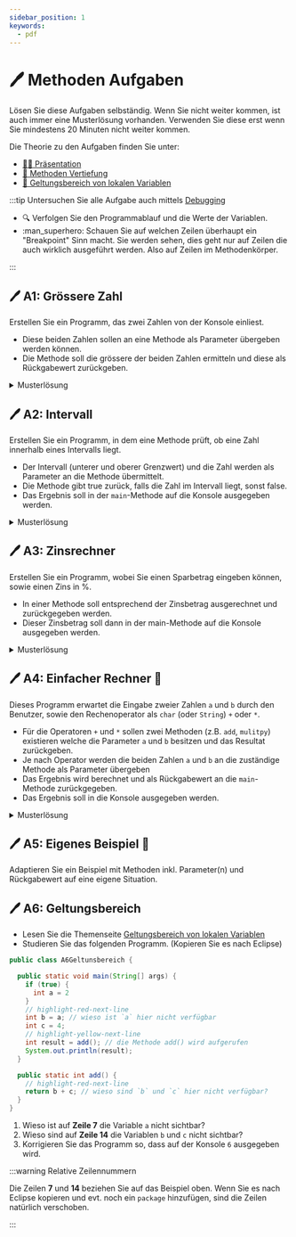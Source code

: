 ```yaml
---
sidebar_position: 1
keywords:
  - pdf
---
```


# 🖊️ Methoden Aufgaben

Lösen Sie diese Aufgaben selbständig. Wenn Sie nicht weiter kommen, ist auch immer
eine Musterlösung vorhanden. Verwenden Sie diese erst wenn Sie mindestens 20 Minuten
nicht weiter kommen.

Die Theorie zu den Aufgaben finden Sie unter:

- [:man_teacher: Präsentation](/docs/woche04/4a-methoden-fehleranalyse/index.md#manteacher-präsentation)
- [:open_book: Methoden Vertiefung](/docs/woche04/4a-methoden-fehleranalyse/methoden.md)
- [:open_book: Geltungsbereich von lokalen Variablen](/docs/woche04/4a-methoden-fehleranalyse/geltungsbereich-variablen.md)

:::tip Untersuchen Sie alle Aufgabe auch mittels [Debugging](/docs/woche03/debugging.md)

- :mag: Verfolgen Sie den Programmablauf und die Werte der Variablen.
- :man_superhero: Schauen Sie auf welchen Zeilen überhaupt ein "Breakpoint" Sinn macht.
Sie werden sehen, dies geht nur auf Zeilen die auch wirklich ausgeführt werden.
Also auf Zeilen im Methodenkörper.

:::

## :pen: A1: Grössere Zahl

Erstellen Sie ein Programm, das zwei Zahlen von der Konsole einliest.

- Diese beiden Zahlen sollen an eine Methode als Parameter übergeben werden
  können.
- Die Methode soll die grössere der beiden Zahlen ermitteln und diese als
  Rückgabewert zurückgeben.

<details>
<summary>Musterlösung</summary>

```java title="A1EvaluateBiggerNumber.java"
import mytools.StdInput;

public class A1EvaluateBiggerNumber {

  public static void main(String[] args) {
    System.out.print("Input value 1: ");
    int number1 = StdInput.readInt();

    System.out.print("Input value 2: ");
    int number2 = StdInput.readInt();

    int biggerNumber = evaluate(number1, number2);
    System.out.println("Die grössere Zahl ist: " + biggerNumber);
  }

  public static int evaluate(int value1, int value2) {
    if (value1 > value2) {
      return value1;
    } else {
      return value2;
    }
  }
}
```

</details>

## :pen: A2: Intervall

Erstellen Sie ein Programm, in dem eine Methode prüft, ob eine Zahl innerhalb
eines Intervalls liegt.

- Der Intervall (unterer und oberer Grenzwert) und die Zahl werden als Parameter
  an die Methode übermittelt.
- Die Methode gibt true zurück, falls die Zahl im Intervall liegt, sonst false.
- Das Ergebnis soll in der `main`-Methode auf die Konsole ausgegeben werden.

<details>
<summary>Musterlösung</summary>

```java title="A2Intervall.java"
import mytools.StdInput;

public class A2Intervall {

  public static void main(String[] args) {
    int min = 1;
    int max = 10;

    System.out.print("Input value: ");
    int number = StdInput.readInt();

    boolean inRange = isInRange(min, max, number);
    System.out.println("Ist im Intervall: " + inRange);
  }

  public static boolean isInRange(int minimum, int maximum, int value) {
    return value >= minimum && value <= maximum;
  }
}
```

</details>

## :pen: A3: Zinsrechner

Erstellen Sie ein Programm, wobei Sie einen Sparbetrag eingeben können, sowie
einen Zins in %.

- In einer Methode soll entsprechend der Zinsbetrag ausgerechnet und
  zurückgegeben werden.
- Dieser Zinsbetrag soll dann in der main-Methode auf die Konsole ausgegeben
  werden.

<details>
<summary>Musterlösung</summary>

```java title="A3InterestCalculator.java"
import mytools.StdInput;

public class A3InterestCalculator {

  public static void main(String[] args) {
    double amount = StdInput.readDouble("Betrag eingeben: ");
    double interestRate = StdInput.readDouble("Zinssatz in % eingeben: ");

    double interest = calcInterest(amount, interestRate);
    System.out.println("Der Zinsbetrag beträgt: " + interest);
  }

  public static double calcInterest(double amount, double interestRate) {
    return (amount / 100) * interestRate;
  }
}
```

</details>

## :pen: A4: Einfacher Rechner :rocket:

Dieses Programm erwartet die Eingabe zweier Zahlen `a` und `b` durch den
Benutzer, sowie den Rechenoperator als `char` (oder `String`) `+` oder `*`.

- Für die Operatoren `+` und `*` sollen zwei Methoden (z.B. `add`, `mulitpy`)
  existieren welche die Parameter `a` und `b` besitzen und das Resultat
  zurückgeben.
- Je nach Operator werden die beiden Zahlen `a` und `b` an die zuständige
  Methode als Parameter übergeben
- Das Ergebnis wird berechnet und als Rückgabewert an die `main`-Methode
  zurückgegeben.
- Das Ergebnis soll in die Konsole ausgegeben werden.

<details>
<summary>Musterlösung</summary>

```java title="A4SimpleCalculator.java"
import mytools.StdInput;

public class A4SimpleCalculator {

  public static void main(String[] args) {
    // Initialisierung der Variablen
    int a = 0;
    int b = 0;
    int result = 0;
    char operator;

    // Einlesen der Werte
    System.out.println("Bitte erste Zahl eingeben:");
    a = StdInput.readInt();
    System.out.println("Bitte zweite Zahl eingeben:");
    b = StdInput.readInt();
    System.out.println("Welche Operation wollen Sie ausführen: + *");
    operator = StdInput.readChar(); // INFO: auch möglich als String

    // Operator prüfen und Resultat entsprechend berechnen
    if (operator == '+')) { // INFO: Wenn string dann `equals`
      result = add(a, b);
    } else if (operator == '-') { // INFO: Wenn string dann `equals`
      result = multiply(a, b);
    }

    // Resultat ausgeben
    System.out.println("Das Resultat ist " + result);
  }

  public static int add(int a, int b) {
    return a + b;
  }

  public static int multiply(int a, int b) {
    return a * b;
  }
}
```

</details>

## :pen: A5: Eigenes Beispiel :star2:

Adaptieren Sie ein Beispiel mit Methoden inkl. Parameter(n) und Rückgabewert auf eine eigene Situation.

## :pen: A6: Geltungsbereich

- Lesen Sie die Themenseite [Geltungsbereich von lokalen Variablen](/docs/woche04/4a-methoden-fehleranalyse/geltungsbereich-variablen.md)
- Studieren Sie das folgenden Programm. (Kopieren Sie es nach Eclipse)

```java title="A6Geltunsbereich.java" showLineNumbers
public class A6Geltunsbereich {

  public static void main(String[] args) {
    if (true) {
      int a = 2
    }
    // highlight-red-next-line
    int b = a; // wieso ist `a` hier nicht verfügbar
    int c = 4;
    // highlight-yellow-next-line
    int result = add(); // die Methode add() wird aufgerufen
    System.out.println(result);
  }

  public static int add() {
    // highlight-red-next-line
    return b + c; // wieso sind `b` und `c` hier nicht verfügbar?
  }
}
```

1. Wieso ist auf **Zeile 7** die Variable `a` nicht sichtbar?
2. Wieso sind auf **Zeile 14** die Variablen `b` und `c` nicht sichtbar?
3. Korrigieren Sie das Programm so, dass auf der Konsole `6` ausgegeben wird.

:::warning Relative Zeilennummern

Die Zeilen **7** und **14** beziehen Sie auf das Beispiel oben.
Wenn Sie es nach Eclipse kopieren und evt. noch ein `package` hinzufügen,
sind die Zeilen natürlich verschoben.

:::
